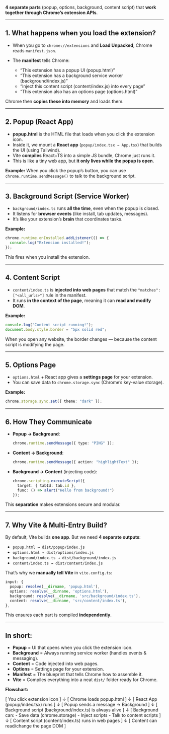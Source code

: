 
**4 separate parts** (popup, options, background, content script) that **work together through Chrome’s extension APIs**.

---

## **1. What happens when you load the extension?**

* When you go to `chrome://extensions` and **Load Unpacked**, Chrome reads `manifest.json`.
* The **manifest** tells Chrome:

  * “This extension has a popup UI (popup.html)”
  * “This extension has a background service worker (background/index.js)”
  * “Inject this content script (content/index.js) into every page”
  * “This extension also has an options page (options.html)”

Chrome then **copies these into memory** and loads them.

---

## **2. Popup (React App)**

* **popup.html** is the HTML file that loads when you click the extension icon.
* Inside it, we mount a **React app** (`popup/index.tsx → App.tsx`) that builds the UI (using Tailwind).
* Vite **compiles** React+TS into a simple JS bundle, Chrome just runs it.
* This is like a tiny web app, but **it only lives while the popup is open**.

**Example:**
When you click the popup’s button, you can use `chrome.runtime.sendMessage()` to talk to the background script.

---

## **3. Background Script (Service Worker)**

* `background/index.ts` runs **all the time**, even when the popup is closed.
* It listens for **browser events** (like install, tab updates, messages).
* It’s like your extension’s **brain** that coordinates tasks.

**Example:**

```ts
chrome.runtime.onInstalled.addListener(() => {
  console.log("Extension installed!");
});
```

This fires when you install the extension.

---

## **4. Content Script**

* `content/index.ts` is **injected into web pages** that match the `"matches": ["<all_urls>"]` rule in the manifest.
* It runs **in the context of the page**, meaning it can **read and modify DOM**.

**Example:**

```ts
console.log("Content script running!");
document.body.style.border = "5px solid red";
```

When you open any website, the border changes — because the content script is modifying the page.

---

## **5. Options Page**

* `options.html` + React app gives a **settings page** for your extension.
* You can save data to `chrome.storage.sync` (Chrome’s key-value storage).

**Example:**

```ts
chrome.storage.sync.set({ theme: "dark" });
```

---

## **6. How They Communicate**

* **Popup → Background**:

  ```ts
  chrome.runtime.sendMessage({ type: "PING" });
  ```
* **Content → Background**:

  ```ts
  chrome.runtime.sendMessage({ action: "highlightText" });
  ```
* **Background → Content** (injecting code):

  ```ts
  chrome.scripting.executeScript({
    target: { tabId: tab.id },
    func: () => alert("Hello from background!")
  });
  ```

This **separation** makes extensions secure and modular.

---

## **7. Why Vite & Multi-Entry Build?**

By default, Vite builds **one app**.
But we need **4 separate outputs**:

* `popup.html → dist/popup/index.js`
* `options.html → dist/options/index.js`
* `background/index.ts → dist/background/index.js`
* `content/index.ts → dist/content/index.js`

That’s why we **manually tell Vite** in `vite.config.ts`:

```ts
input: {
  popup: resolve(__dirname, 'popup.html'),
  options: resolve(__dirname, 'options.html'),
  background: resolve(__dirname, 'src/background/index.ts'),
  content: resolve(__dirname, 'src/content/index.ts'),
},
```

This ensures each part is compiled **independently**.

---

## **In short:**

* **Popup** = UI that opens when you click the extension icon.
* **Background** = Always running service worker (handles events & messaging).
* **Content** = Code injected into web pages.
* **Options** = Settings page for your extension.
* **Manifest** = The blueprint that tells Chrome how to assemble it.
* **Vite** = Compiles everything into a neat `dist/` folder ready for Chrome.


**Flowchart:**

[ You click extension icon ]
           ↓
[ Chrome loads popup.html ]
           ↓
[ React App (popup/index.tsx) runs ]
           ↓
[ Popup sends a message → Background ]
           ↓
[ Background script (background/index.ts) is always alive ]
           ↓
[ Background can: 
     - Save data (chrome.storage)
     - Inject scripts
     - Talk to content scripts
]
           ↓
[ Content script (content/index.ts) runs in web pages ]
           ↓
[ Content can read/change the page DOM ]


